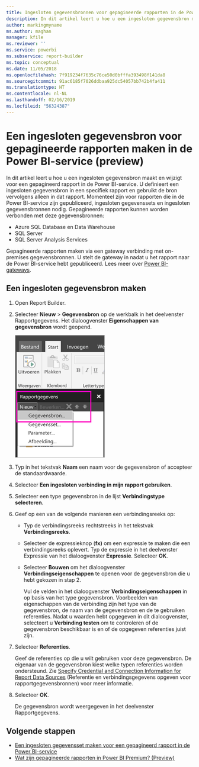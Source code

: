 ```yaml
---
title: Ingesloten gegevensbronnen voor gepagineerde rapporten in de Power BI-service (preview)
description: In dit artikel leert u hoe u een ingesloten gegevensbron maakt en wijzigt in een gepagineerd rapport in de Power BI-service.
author: markingmyname
ms.author: maghan
manager: kfile
ms.reviewer: ''
ms.service: powerbi
ms.subservice: report-builder
ms.topic: conceptual
ms.date: 11/05/2018
ms.openlocfilehash: 7f919234f7635c76ce50d0bfffa393498f141da8
ms.sourcegitcommit: 91ac6185f7026ddbaa925dc54057bb742b4fa411
ms.translationtype: HT
ms.contentlocale: nl-NL
ms.lasthandoff: 02/16/2019
ms.locfileid: "56324387"
---
```

# <a name="create-an-embedded-data-source-for-paginated-reports-in-the-power-bi-service-preview"></a>Een ingesloten gegevensbron voor gepagineerde rapporten maken in de Power BI-service (preview)

In dit artikel leert u hoe u een ingesloten gegevensbron maakt en wijzigt voor een gepagineerd rapport in de Power BI-service. U definieert een ingesloten gegevensbron in een specifiek rapport en gebruikt de bron vervolgens alleen in dat rapport. Momenteel zijn voor rapporten die in de Power BI-service zijn gepubliceerd, ingesloten gegevenssets en ingesloten gegevensbronnen nodig. Gepagineerde rapporten kunnen worden verbonden met deze gegevensbronnen:

- Azure SQL Database en Data Warehouse
- SQL Server
- SQL Server Analysis Services 

Gepagineerde rapporten maken via een gateway verbinding met on-premises gegevensbronnen. U stelt de gateway in nadat u het rapport naar de Power BI-service hebt gepubliceerd. Lees meer over [Power BI-gateways](service-gateway-getting-started.md). 

## <a name="create-an-embedded-data-source"></a>Een ingesloten gegevensbron maken
  
1. Open Report Builder.

1. Selecteer **Nieuw** > **Gegevensbron** op de werkbalk in het deelvenster Rapportgegevens. Het dialoogvenster **Eigenschappen van gegevensbron** wordt geopend.

    ![Nieuwe gegevensbron](media/paginated-reports-embedded-data-source/power-bi-paginated-new-data-source.png)
  
2.  Typ in het tekstvak **Naam** een naam voor de gegevensbron of accepteer de standaardwaarde.  
  
3.  Selecteer **Een ingesloten verbinding in mijn rapport gebruiken**.  
  
1.  Selecteer een type gegevensbron in de lijst **Verbindingstype selecteren**. 

1.  Geef op een van de volgende manieren een verbindingsreeks op:  
  
    -   Typ de verbindingsreeks rechtstreeks in het tekstvak **Verbindingsreeks**. 
  
    -   Selecteer de expressieknop (**fx)** om een expressie te maken die een verbindingsreeks oplevert. Typ de expressie in het deelvenster Expressie van het dialoogvenster **Expressie**. Selecteer **OK**. 
  
    -   Selecteer **Bouwen** om het dialoogvenster **Verbindingseigenschappen** te openen voor de gegevensbron die u hebt gekozen in stap 2.  
  
        Vul de velden in het dialoogvenster **Verbindingseigenschappen** in op basis van het type gegevensbron. Voorbeelden van eigenschappen van de verbinding zijn het type van de gegevensbron, de naam van de gegevensbron en de te gebruiken referenties. Nadat u waarden hebt opgegeven in dit dialoogvenster, selecteert u **Verbinding testen** om te controleren of de gegevensbron beschikbaar is en of de opgegeven referenties juist zijn.  
  
4.  Selecteer **Referenties**.  
  
     Geef de referenties op die u wilt gebruiken voor deze gegevensbron. De eigenaar van de gegevensbron kiest welke typen referenties worden ondersteund. Zie [Specify Credential and Connection Information for Report Data Sources](https://docs.microsoft.com/sql/reporting-services/report-data/specify-credential-and-connection-information-for-report-data-sources) (Referentie en verbindingsgegevens opgeven voor rapportgegevensbronnen) voor meer informatie.
  
5.  Selecteer **OK**.  
  
     De gegevensbron wordt weergegeven in het deelvenster Rapportgegevens.  

## <a name="next-steps"></a>Volgende stappen

- [Een ingesloten gegevensset maken voor een gepagineerd rapport in de Power BI-service](paginated-reports-create-embedded-dataset.md)
- [Wat zijn gepagineerde rapporten in Power BI Premium? (Preview)](paginated-reports-report-builder-power-bi.md)